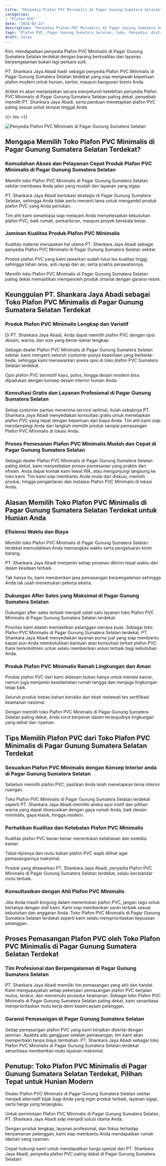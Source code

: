 ```yaml
---
title: "Penyedia Plafon PVC Minimalis di Pagar Gunung Sumatera Selatan"
categories: 
- "Plafon-PVC"
date: "2025-02-23"
description: "Penyedia Plafon PVC Minimalis di Pagar Gunung Sumatera Selatan bagi tempat tinggal, perkantoran, dan ritel. Produk berkualitas, pilihan motif, pilihan warna elegan, dengan jasa instalasi ditangani oleh teknisi ahli serta garansi resmi!|Servis penjualan Plafon PVC Minimalis di Pagar Gunung Sumatera Selatan untuk keperluan tempat tinggal, office, maupun toko, dengan produk unggulan dan pemasangan oleh tenaga ahli berpengalaman dan jaminan resmi.|Alternatif Plafon PVC Minimalis di Pagar Gunung Sumatera Selatan yang andal bagi hunian, kantor, dan toko, bersama produk berkualitas dan pemasangan dikerjakan oleh tim ahli dan kepastian resmi.|Distribusi Plafon PVC Minimalis di Pagar Gunung Sumatera Selatan untuk tempat tinggal, kantor, dan toko, dengan material terbaik dan instalasi ditangani oleh teknisi ahli, lengkap dengan kepastian resmi.}"
tags: "Plafon PVC, Pagar Gunung Sumatera Selatan, toko, Penyedia, distributor"
draft: false
---
```


Kini, mendapatkan penyedia Plafon PVC Minimalis di Pagar Gunung Sumatera Selatan terdekat dengan barang berkualitas dan layanan berpengalaman bukan lagi perkara sulit.

PT. Shankara Jaya Abadi hadir sebagai penyedia Plafon PVC Minimalis di Pagar Gunung Sumatera Selatan terdekat yang siap menjawab keperluan plafon modern untuk hunian, kantor, maupun bangunan bisnis Anda.

Artikel ini akan menjelaskan secara menyeluruh kelebihan penyedia Plafon PVC Minimalis di Pagar Gunung Sumatera Selatan paling dekat, penyebab memilih PT. Shankara Jaya Abadi, serta panduan menetapkan plafon PVC paling sesuai untuk tempat tinggal Anda.

{{< toc >}}

![Penyedia Plafon PVC Minimalis di Pagar Gunung Sumatera Selatan](/images/Plafon-PVC/Penyedia-Plafon-PVC-Minimalis-di-Pagar-Gunung-Sumatera-Selatan.png)


## Mengapa Memilih Toko Plafon PVC Minimalis di Pagar Gunung Sumatera Selatan Terdekat?

### Kemudahan Akses dan Pelayanan Cepat Produk Plafon PVC Minimalis di Pagar Gunung Sumatera Selatan

Memilih toko Plafon PVC Minimalis di Pagar Gunung Sumatera Selatan sekitar membawa Anda jalan yang mudah dan layanan yang sigap.

PT. Shankara Jaya Abadi berlokasi strategis di Pagar Gunung Sumatera Selatan, sehingga Anda tidak perlu menanti lama untuk mengambil produk plafon PVC yang Anda perlukan.

Tim ahli kami senantiasa siap melayani Anda menyelesaikan kebutuhan plafon PVC, baik rumah, perkantoran, maupun proyek berskala besar.

### Jaminan Kualitas Produk Plafon PVC Minimalis

Kualitas material merupakan hal utama PT. Shankara Jaya Abadi sebagai penyedia Plafon PVC Minimalis di Pagar Gunung Sumatera Selatan sekitar.

Produk plafon PVC yang kami tawarkan sudah lulus tes kualitas tinggi, sehingga tahan lama, anti rayap dan air, serta praktis perawatannya.

Memilih toko Plafon PVC Minimalis di Pagar Gunung Sumatera Selatan paling dekat memastikan memperoleh produk orisinal dengan garansi resmi.

## Keunggulan PT. Shankara Jaya Abadi sebagai Toko Plafon PVC Minimalis di Pagar Gunung Sumatera Selatan Terdekat

### Produk Plafon PVC Minimalis Lengkap dan Variatif

Di PT. Shankara Jaya Abadi, Anda dapat memilih plafon PVC dengan opsi desain, warna, dan size yang benar-benar lengkap.

Sebagai dealer Plafon PVC Minimalis di Pagar Gunung Sumatera Selatan sekitar, kami mengerti seluruh customer punya keperluan yang berbeda-beda, sehingga kami menawarkan aneka opsi di toko plafon PVC Sumatera Selatan terdekat.

Opsi plafon PVC bermotif kayu, polos, hingga desain modern bisa dipadukan dengan konsep desain interior hunian Anda.

### Konsultasi Gratis dan Layanan Profesional di Pagar Gunung Sumatera Selatan

Setiap customer pantas menerima service optimal, itulah sebabnya PT. Shankara Jaya Abadi menyediakan konsultasi gratis untuk menetapkan plafon PVC yang tepat dengan keperluan dan biaya Anda. Tim ahli kami siap mendampingi Anda dari langkah memilih produk sampai pemasangan Plafon PVC Minimalis di lokasi Anda.

### Proses Pemesanan Plafon PVC Minimalis Mudah dan Cepat di Pagar Gunung Sumatera Selatan

Sebagai dealer Plafon PVC Minimalis di Pagar Gunung Sumatera Selatan paling dekat, kami menyediakan proses pemesanan yang praktis dan efisien. Anda dapat kontak kami lewat WA, atau mengunjungi langsung ke toko kami. Tim kami siap membantu Anda mulai dari diskusi, memilih produk, hingga pengantaran dan instalasi Plafon PVC Minimalis di lokasi Anda.

## Alasan Memilih Toko Plafon PVC Minimalis di Pagar Gunung Sumatera Selatan Terdekat untuk Hunian Anda

### Efisiensi Waktu dan Biaya

Memilih toko Plafon PVC Minimalis di Pagar Gunung Sumatera Selatan terdekat memudahkan Anda memangkas waktu serta pengeluaran kirim barang.

PT. Shankara Jaya Abadi menjamin setiap pesanan dikirim tepat waktu dan dalam keadaan terbaik.

Tak hanya itu, kami memberikan jasa pemasangan berpengalaman sehingga Anda tak usah menemukan pekerja ekstra.

### Dukungan After Sales yang Maksimal di Pagar Gunung Sumatera Selatan

Dukungan after sales terbaik menjadi salah satu layanan toko Plafon PVC Minimalis di Pagar Gunung Sumatera Selatan terdekat.

Prioritas kami adalah memastikan pelanggan merasa puas. Sebagai toko Plafon PVC Minimalis di Pagar Gunung Sumatera Selatan terdekat, PT. Shankara Jaya Abadi menyediakan layanan purna jual yang siap membantu kapan pun Anda membutuhkan bantuan atau konsultasi terkait plafon PVC. Kami berkomitmen untuk selalu memberikan solusi terbaik bagi kebutuhan Anda.

### Produk Plafon PVC Minimalis Ramah Lingkungan dan Aman

Produk plafon PVC dari kami didesain bukan hanya untuk menata kamar, namun juga menjamin keselamatan rumah tangga dan menjaga lingkungan tetap baik.

Seluruh produk bebas bahan berisiko dan telah melewati tes sertifikasi keamanan nasional.

Dengan memilih toko Plafon PVC Minimalis di Pagar Gunung Sumatera Selatan paling dekat, Anda turut berperan dalam terwujudnya lingkungan yang sehat dan nyaman.

## Tips Memilih Plafon PVC dari Toko Plafon PVC Minimalis di Pagar Gunung Sumatera Selatan Terdekat

### Sesuaikan Plafon PVC Minimalis dengan Konsep Interior anda di Pagar Gunung Sumatera Selatan

Sebelum memilih plafon PVC, pastikan Anda telah menetapkan tema interior ruangan.

Toko Plafon PVC Minimalis di Pagar Gunung Sumatera Selatan terdekat seperti PT. Shankara Jaya Abadi memiliki aneka opsi motif dan pilihan warna yang dapat disesuaikan dengan gaya rumah Anda, baik desain minimalis, gaya klasik, hingga modern.

### Perhatikan Kualitas dan Ketebalan Plafon PVC Minimalis

Kualitas plafon PVC benar-benar menentukan ketahanan dan estetika kamar.

Tebal-tipisnya dan mutu bahan plafon PVC wajib dilihat agar pemasangannya maksimal.

Produk yang ditawarkan PT. Shankara Jaya Abadi, penyedia Plafon PVC Minimalis di Pagar Gunung Sumatera Selatan terdekat, selalu berstandar mutu terbaik.

### Konsultasikan dengan Ahli Plafon PVC Minimalis

Jika Anda masih bingung dalam menentukan plafon PVC, jangan ragu untuk bertanya dengan staf kami. Kami siap memberikan saran terbaik sesuai kebutuhan dan anggaran Anda. Toko Plafon PVC Minimalis di Pagar Gunung Sumatera Selatan terdekat seperti kami selalu memprioritaskan kepuasan pelanggan.

## Proses Pemasangan Plafon PVC oleh Toko Plafon PVC Minimalis di Pagar Gunung Sumatera Selatan Terdekat

### Tim Profesional dan Berpengalaman di Pagar Gunung Sumatera Selatan

PT. Shankara Jaya Abadi memiliki tim pemasangan yang ahli dan handal. Kami mengupayakan setiap pekerjaan pemasangan plafon PVC berjalan mulus, teratur, dan memenuhi prosedur keamanan. Sebagai toko Plafon PVC Minimalis di Pagar Gunung Sumatera Selatan paling dekat, kami senantiasa memprioritaskan mutu kerja demi kepercayaan pelanggan.

### Garansi Pemasangan di Pagar Gunung Sumatera Selatan

Setiap pemasangan plafon PVC yang kami kerjakan disertai dengan jaminan. Apabila ada gangguan setelah pemasangan, tim kami akan memperbaiki tanpa biaya tambahan. PT. Shankara Jaya Abadi sebagai toko Plafon PVC Minimalis di Pagar Gunung Sumatera Selatan terdekat senantiasa memberikan mutu layanan maksimal.

## Penutup: Toko Plafon PVC Minimalis di Pagar Gunung Sumatera Selatan Terdekat, Pilihan Tepat untuk Hunian Modern

Dealer Plafon PVC Minimalis di Pagar Gunung Sumatera Selatan sekitar menjadi alternatif bijak bagi Anda yang ingin produk terbaik, layanan sigap, serta harga yang terjangkau.

Untuk permintaan Plafon PVC Minimalis di Pagar Gunung Sumatera Selatan, PT. Shankara Jaya Abadi siap menjadi solusi utama Anda.

Dengan produk lengkap, layanan profesional, dan fokus terhadap kenyamanan pelanggan, kami siap membantu Anda mendapatkan rumah idaman yang nyaman.

Cepat hubungi kami untuk mendapatkan harga spesial dari PT. Shankara Jaya Abadi, penyedia plafon PVC paling dekat di Pagar Gunung Sumatera Selatan!